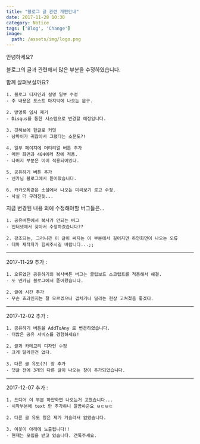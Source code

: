 ```yaml
---
title: "블로그 글 관련 개편안내"
date: 2017-11-28 10:30
category: Notice
tags: ['Blog', 'Change']
image:
  path: /assets/img/logo.png
---
```


안녕하세요?

블로그의 글과 관련해서 많은 부분을 수정하였습니다.

함께 살펴보실까요?

```text
1. 블로그 디자인과 설명 일부 수정
- 주 내용은 포스트 마지막에 나오는 문구.

2. 방명록 임시 제거
- Disqus를 통한 시스템으로 변경할 예정입니다.

3. 깃허브에 한글로 커밋
- 냥파이가 귀찮아서 그랬다는 소문도?!

4. 일부 페이지에 머티리얼 버튼 추가
- 메인 화면과 404에러 창에 적용.
- 나머지 부분은 이미 적용되어있다.

5. 공유하기 버튼 추가
- 넨카님 블로그에서 뜯어왔습니다.

6. 카카오톡같은 소셜에서 나오는 미리보기 로고 수정.
- 사실 더 구려진듯...
```

지금 변경된 내용 외에 수정해야할 버그들은...

```text
1. 공유버튼에서 복사가 안되는 버그
- 인터넷에서 찾아서 수정하겠습니다??

2. 강조되는, 그러니깐 이 글이 써지는 이 부분에서 길어지면 하얀화면이 나오는 오류
- 테마 제작자가 힘써주시길 바랍니다...;;
```

---

2017-11-29 추가 :

```text
1. 오류였던 공유하기의 복사버튼 버그는 클립보드 스크립트를 적용해서 해결.
- 또 넨카님 블로그에서 뜯어왔습니다.

2. 글에 시간 추가
- 무슨 효과인지는 잘 모르겠으나 겹치거나 밀리는 현상 고쳐졌음 좋겠다.
```

---

2017-12-02 추가 :

```text
1. 공유하기 버튼을 AddToAny 로 변경하였습니다.
- 더많은 공유 서비스를 경험하세요!

2. 글과 카테고리 디자인 수정
- 크게 달라진건 없다.

3. 다른 글 유도(?) 창 추가
- 댓글 전에 3개의 다른 글이 나오는 창이 추가되었습니다.
```

---

2017-12-07 추가 :

```text
1. 드디어 이 부분 하얀화면 나오는거 고쳤습니다...
- 시작부분에 text 만 추가하니 깔끔하군요 ㅂㄷㅂㄷ

2. 다른 글 유도 창은 제가 거슬려서 없앴습니다.

3. 이웃이 아래에 노출됩니다!!
- 현재는 모집을 받고 있습니다. 갠톡주세요.
```
